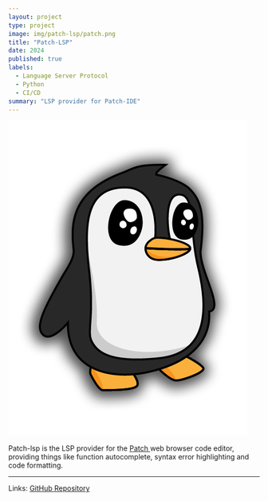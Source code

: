 ```yaml
---
layout: project
type: project
image: img/patch-lsp/patch.png
title: "Patch-LSP"
date: 2024
published: true
labels:
  - Language Server Protocol
  - Python
  - CI/CD
summary: "LSP provider for Patch-IDE"
---
```


<img class="img-fluid" src="../img/patch-lsp/patch.png">

Patch-lsp is the LSP provider for the <a target="_blank" href="https://codepatch.org/">Patch </a> web browser code editor, providing things like function autocomplete, syntax error highlighting and code formatting. 


<hr>
Links: <a target="_blank" href="https://github.com/BX-Coding/python-lsp-server-docker">GitHub Repository</a>

